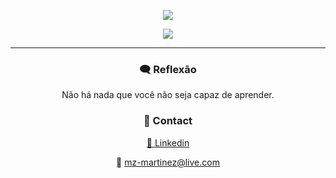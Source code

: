 <div align="center">
</div>

  <div align="center">
  
 ![](https://github-readme-stats.vercel.app/api?username=joonasmartinez&theme=github_dark&show_icons=true)
  
 ![](https://github-readme-stats.vercel.app/api/top-langs/?username=joonasmartinez&layout=compact)
  
  </div>
  
  ***

<div align="center">
  <h3> 🗨️ Reflexão</h3>

  Não há nada que você não seja capaz de aprender.
</div>



<div align="center">
  
### 📝 Contact
  
[🔹 Linkedin](https://www.linkedin.com/in/jonas-alex-martinez)

📧 mz-martinez@live.com
  
 </div>
